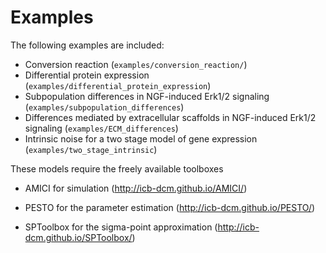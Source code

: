 
# Examples 

The following examples are included: 
* Conversion reaction (`examples/conversion_reaction/`)
* Differential protein expression (`examples/differential_protein_expression`)
* Subpopulation differences in NGF-induced Erk1/2 signaling (`examples/subpopulation_differences`)
* Differences mediated by extracellular scaffolds in NGF-induced Erk1/2 signaling (`examples/ECM_differences`)
* Intrinsic noise for a two stage model of gene expression (`examples/two_stage_intrinsic`)


These models require the freely available toolboxes 
* AMICI for simulation (http://icb-dcm.github.io/AMICI/) 
* PESTO for the parameter estimation (http://icb-dcm.github.io/PESTO/)

* SPToolbox for the sigma-point approximation (http://icb-dcm.github.io/SPToolbox/)
